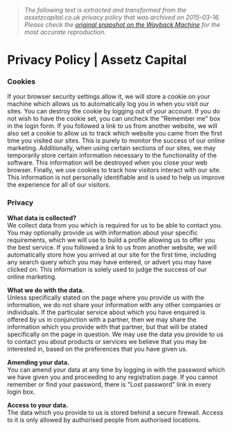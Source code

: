 > *The following text is extracted and transformed from the assetzcapital.co.uk privacy policy that was archived on 2015-03-16. Please check the [original snapshot on the Wayback Machine](https://web.archive.org/web/20150316162805id_/https%3A//www.assetzcapital.co.uk/privacy-policy) for the most accurate reproduction.*

# Privacy Policy | Assetz Capital

### Cookies

If your browser security settings allow it, we will store a cookie on your machine which allows us to automatically log you in when you visit our sites. You can destroy the cookie by logging out of your account. If you do not wish to have the cookie set, you can uncheck the "Remember me" box in the login form. If you followed a link to us from another website, we will also set a cookie to allow us to track which website you came from the first time you visited our sites. This is purely to monitor the success of our online marketing. Additionally, when using certain sections of our sites, we may temporarily store certain information necessary to the functionality of the software. This information will be destroyed when you close your web browser. Finally, we use cookies to track how visitors interact with our site. This information is not personally identifiable and is used to help us improve the experience for all of our visitors.

### Privacy

**What data is collected?**  
We collect data from you which is required for us to be able to contact you. You may optionally provide us with information about your specific requirements, which we will use to build a profile allowing us to offer you the best service. If you followed a link to us from another website, we will automatically store how you arrived at our site for the first time, including any search query which you may have entered, or advert you may have clicked on. This information is solely used to judge the success of our online marketing.

**What we do with the data.**  
Unless specifically stated on the page where you provide us with the information, we do not share your information with any other companies or individuals. If the particular service about which you have enquired is offered by us in conjunction with a partner, then we may share the information which you provide with that partner, but that will be stated specifically on the page in question. We may use the data you provide to us to contact you about products or services we believe that you may be interested in, based on the preferences that you have given us.

**Amending your data.**  
You can amend your data at any time by logging in with the password which we have given you and proceeding to any registration page. If you cannot remember or find your password, there is "Lost password" link in every login box.

**Access to your data.**  
The data which you provide to us is stored behind a secure firewall. Access to it is only allowed by authorised people from authorised locations.
